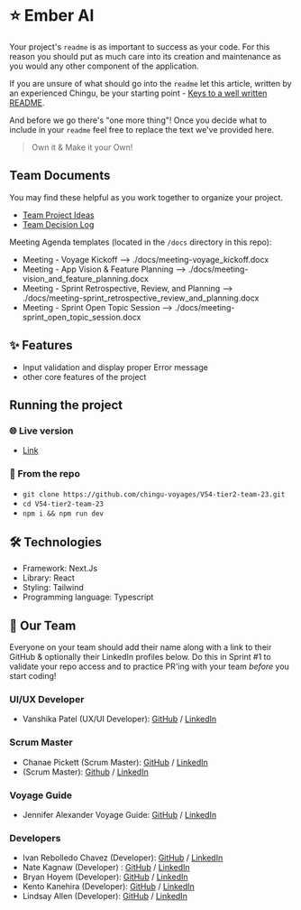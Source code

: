 # ⭐ Ember AI



Your project's `readme` is as important to success as your code. For
this reason you should put as much care into its creation and maintenance
as you would any other component of the application.

If you are unsure of what should go into the `readme` let this article,
written by an experienced Chingu, be your starting point -
[Keys to a well written README](https://tinyurl.com/yk3wubft).

And before we go there's "one more thing"! Once you decide what to include
in your `readme` feel free to replace the text we've provided here.

> Own it & Make it your Own!

## Team Documents

You may find these helpful as you work together to organize your project.

- [Team Project Ideas](./docs/team_project_ideas.md)
- [Team Decision Log](./docs/team_decision_log.md)

Meeting Agenda templates (located in the `/docs` directory in this repo):

- Meeting - Voyage Kickoff --> ./docs/meeting-voyage_kickoff.docx
- Meeting - App Vision & Feature Planning --> ./docs/meeting-vision_and_feature_planning.docx
- Meeting - Sprint Retrospective, Review, and Planning --> ./docs/meeting-sprint_retrospective_review_and_planning.docx
- Meeting - Sprint Open Topic Session --> ./docs/meeting-sprint_open_topic_session.docx

## ✨ Features

- Input validation and display proper Error message
- other core features of the project

## Running the project

### 🌐 Live version

- [Link](https://ember-ai.vercel.app/)

### 📂 From the repo

- `git clone https://github.com/chingu-voyages/V54-tier2-team-23.git`
- `cd V54-tier2-team-23`
- `npm i && npm run dev`

## 🛠️ Technologies

- Framework: Next.Js
- Library: React
- Styling: Tailwind
- Programming language: Typescript

## 👥 Our Team

Everyone on your team should add their name along with a link to their GitHub
& optionally their LinkedIn profiles below. Do this in Sprint #1 to validate
your repo access and to practice PR'ing with your team _before_ you start
coding!

### UI/UX Developer

- Vanshika Patel (UX/UI Developer): [GitHub](https://github.com/vanshika-99) / [LinkedIn](https://linkedin.com/in/vanshikapatel)

### Scrum Master

- Chanae Pickett (Scrum Master): [GitHub](https://github.com/chanaelynease) / [LinkedIn](https://linkedin.com/in/chanaepickett)
- (Scrum Master): [Github](https://github.com/) / [LinkedIn](https://linkedin.com/in/)

### Voyage Guide

- Jennifer Alexander Voyage Guide: [GitHub](https://github.com/jenny-alexander) / [LinkedIn](https://www.linkedin.com/in/jenny-alexander/)

### Developers

- Ivan Rebolledo Chavez (Developer): [GitHub](https://github.com/ivannissimrch) / [LinkedIn](https://www.linkedin.com/in/ivan-rebolledo-012b17244/)
- Nate Kagnaw (Developer) : [GitHub](https://github.com/natnaelsisay) / [LinkedIn](https://www.linkedin.com/in/natnael-kagnaw/)
- Bryan Hoyem (Developer): [GitHub](https://github.com/bhoyem) / [LinkedIn](https://www.linkedin.com/in/bhoyem/)
- Kento Kanehira (Developer): [GitHub](https://github.com/kento-ix) / [LinkedIn](https://www.linkedin.com/in/kento-kanehira-ixx/)
- Lindsay Allen (Developer): [GitHub](https://github.com/lkallen) / [LinkedIn](https://www.linkedin.com/in/lindsay-allen-54b46937/)
